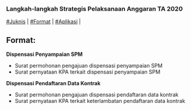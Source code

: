 <link rel="stylesheet" href="https://unpkg.com/sakura.css/css/sakura.css" type="text/css">


### Langkah-langkah Strategis Pelaksanaan Anggaran TA 2020

[#Juknis](#juknis) | [#Format](#/lls20/format) | [#Aplikasi](#aplikasi) | 

## Format:

**Dispensasi Penyampaian SPM**
- Surat permohonan pengajuan dispensasi penyampaian SPM
- Surat pernyataan KPA terkait dispensasi penyampaian SPM

**Dispensasi Pendaftaran Data Kontrak**
- Surat permohonan pengajuan dispensasi pendaftaran data kontrak
- Surat pernyataan KPA terkait keterlambatan pendaftaran data kontrak
